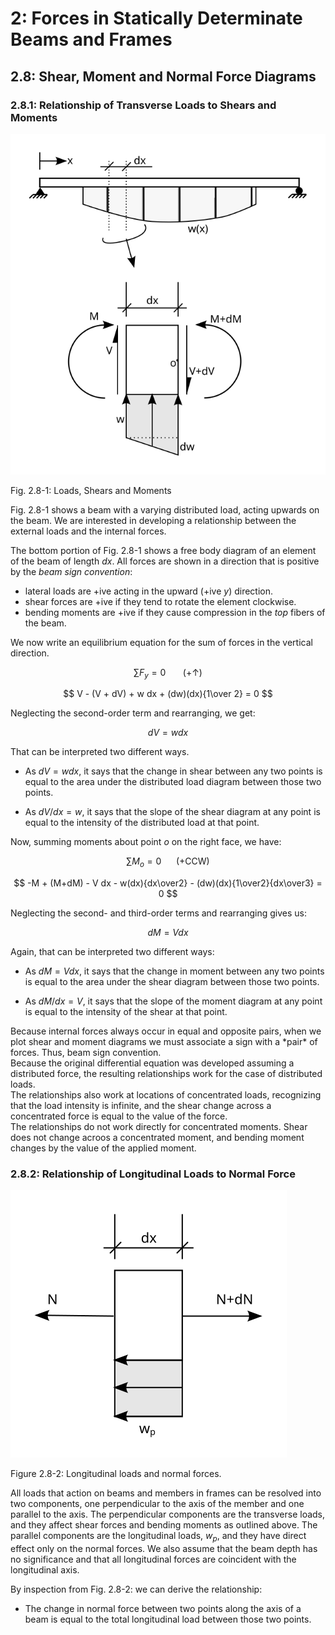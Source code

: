 # 2: Forces in Statically Determinate Beams and Frames

## 2.8: Shear, Moment and Normal Force Diagrams

### 2.8.1: Relationship of Transverse Loads to Shears and Moments

![Figure](../../images/sdbeams/NVMdiagrams/lvm-relations.svg)

Fig. 2.8-1: Loads, Shears and Moments

Fig. 2.8-1 shows a beam with a varying distributed load, acting
upwards on the beam.  We are interested in developing a relationship
between the external loads and the internal forces.

The bottom portion of Fig. 2.8-1 shows a free body diagram of an
element of the beam of length $dx$.  All forces are shown in a
direction that is positive by the *beam sign convention*:

 - lateral loads are +ive acting in the upward (+ive *y*) direction.
 - shear forces are +ive if they tend to rotate the element clockwise.
 - bending moments are +ive if they cause compression in the *top* fibers of the beam.

We now write an equilibrium equation for the sum of forces in the vertical direction.

$$
   \sum F_y = 0~~~~~~~(+\uparrow)
$$

$$
   V - (V + dV) + w dx + (dw)(dx){1\over 2} = 0
$$

Neglecting the second-order term and rearranging, we get:

$$
   dV = w dx
$$

That can be interpreted two different ways.  

- As $dV = w dx$, it says that the change in shear between any two
    points is equal to the area under the distributed load diagram
    between those two points.

- As ${dV/dx} = w$, it says that the slope of the shear diagram at any
  point is equal to the intensity of the distributed load at that
  point.

Now, summing moments about point *o* on the right face, we have:

$$
   \sum M_o = 0~~~~~~(+{\mathrm{CCW}})
$$

$$
   -M + (M+dM) - V dx - w(dx){dx\over2} - (dw)(dx){1\over2}{dx\over3} = 0
$$

Neglecting the second- and third-order terms and rearranging gives us:

$$
   dM = V dx
$$

Again, that can be interpreted two different ways:

- As $dM = V dx$, it says that the change in moment between any two
  points is equal to the area under the shear diagram between those
  two points.

- As ${dM/dx} = V$, it says that the slope of the moment diagram at
  any point is equal to the intensity of the shear at that point.

<div class="admonition important"> 
   Because internal forces always
   occur in equal and opposite pairs, when we plot shear and moment
   diagrams we must associate a sign with a *pair* of forces.  Thus,
   beam sign convention.  </div>

<div class="admonition important"> 
   Because the original differential
   equation was developed assuming a distributed force, the resulting
   relationships work for the case of distributed loads.  </div>

<div class="admonition important"> 
   The relationships also work at
   locations of concentrated loads, recognizing that the load
   intensity is infinite, and the shear change across a concentrated
   force is equal to the value of the force.  </div>

<div class="admonition important"> 
   The relationships do not work
   directly for concentrated moments.  Shear does not change acroos a
   concentrated moment, and bending moment changes by the value of the
   applied moment.  </div>

### 2.8.2: Relationship of Longitudinal Loads to Normal Force

![Figure](../../images/sdbeams/NVMdiagrams/ln-relations.svg)

Figure 2.8-2: Longitudinal loads and normal forces.

All loads that action on beams and members in frames can be resolved
into two components, one perpendicular to the axis of the member and
one parallel to the axis.  The perpendicular components are the
transverse loads, and they affect shear forces and bending moments as
outlined above.  The parallel components are the longitudinal loads, $w_p$,
and they have direct effect only on the normal forces.  We also assume
that the beam depth has no significance and that all longitudinal
forces are coincident with the longitudinal axis.

By inspection from Fig. 2.8-2: we can derive the relationship:

- The change in normal force between two points along the axis of a
  beam is equal to the total longitudinal load between those two
  points.
